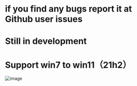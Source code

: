 # if you find any bugs report it at Github user issues
# Still in development
# Support win7 to win11（21h2）



![image](https://github.com/antiwar3/py/blob/master/png/QQ%E5%9B%BE%E7%89%8720191218214022.png)

